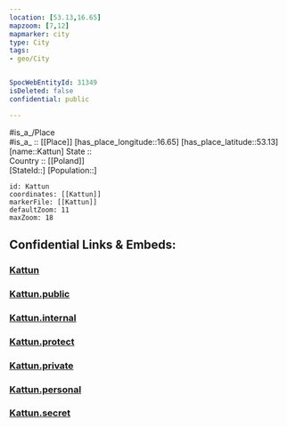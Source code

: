 ```yaml
---
location: [53.13,16.65] 
mapzoom: [7,12] 
mapmarker: city 
type: City
tags:
- geo/City


SpocWebEntityId: 31349
isDeleted: false
confidential: public

---
```

#is_a_/Place  
#is_a_ :: [[Place]] 
[has_place_longitude::16.65] 
[has_place_latitude::53.13] 
[name::Kattun] 
State ::  
Country :: [[Poland]]  
[StateId::] 
[Population::] 



```leaflet
id: Kattun
coordinates: [[Kattun]] 
markerFile: [[Kattun]] 
defaultZoom: 11 
maxZoom: 18
```


## Confidential Links & Embeds: 

### [Kattun](/_Standards/Earth/Continent/Europe/Europe~East/Poland/Provinces~Poland/Greater_Poland/City/Kattun.md) 

### [Kattun.public](/_public/Earth/Continent/Europe/Europe~East/Poland/Provinces~Poland/Greater_Poland/City/Kattun.public.md) 

### [Kattun.internal](/_internal/Earth/Continent/Europe/Europe~East/Poland/Provinces~Poland/Greater_Poland/City/Kattun.internal.md) 

### [Kattun.protect](/_protect/Earth/Continent/Europe/Europe~East/Poland/Provinces~Poland/Greater_Poland/City/Kattun.protect.md) 

### [Kattun.private](/_private/Earth/Continent/Europe/Europe~East/Poland/Provinces~Poland/Greater_Poland/City/Kattun.private.md) 

### [Kattun.personal](/_personal/Earth/Continent/Europe/Europe~East/Poland/Provinces~Poland/Greater_Poland/City/Kattun.personal.md) 

### [Kattun.secret](/_secret/Earth/Continent/Europe/Europe~East/Poland/Provinces~Poland/Greater_Poland/City/Kattun.secret.md)

